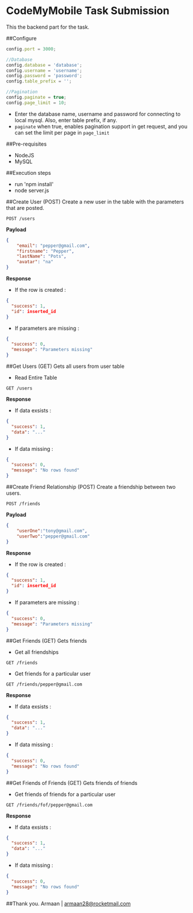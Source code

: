 # CodeMyMobile Task Submission
This the backend part for the task.

##Configure
```javascript
config.port = 3000;

//Database
config.database = 'database';
config.username = 'username';
config.password = 'password';
config.table_prefix = '';

//Pagination
config.paginate = true;
config.page_limit = 10;
```
- Enter the database name, username and password for connecting to local mysql. Also, enter table prefix, if any.
- `paginate` when true, enables pagination support in get request, and you can set the limit per page in `page_limit`

##Pre-requisites
- NodeJS
- MySQL

##Execution steps
- run 'npm install'
- node server.js

##Create User (POST)
Create a new user in the table with the parameters that are posted.

```
POST /users
```
**Payload**
```json
{
    "email": "pepper@gmail.com",
    "firstname": "Pepper",
    "lastName": "Pots",
    "avatar": "na"
}
```

**Response**
- If the row is created :
```json
{
  "success": 1,
  "id": inserted_id
}
```
- If parameters are missing :
```json
{
  "success": 0,
  "message": "Parameters missing"
}
```

##Get Users (GET)
Gets all users from user table

- Read Entire Table
```
GET /users
```

**Response**
- If data exsists :
```json
{
  "success": 1,
  "data": "..."
}
```
- If data missing :
```json
{
  "success": 0,
  "message": "No rows found"
}
```

##Create Friend Relationship (POST)
Create a friendship between two users.

```
POST /friends
```
**Payload**
```json
{
	"userOne":"tony@gmail.com",
	"userTwo":"pepper@gmail.com"
}
```

**Response**
- If the row is created :
```json
{
  "success": 1,
  "id": inserted_id
}
```
- If parameters are missing :
```json
{
  "success": 0,
  "message": "Parameters missing"
}
```

##Get Friends (GET)
Gets friends 

- Get all friendships
```
GET /friends
```

- Get friends for a particular user
```
GET /friends/pepper@gmail.com
```

**Response**
- If data exsists :
```json
{
  "success": 1,
  "data": "..."
}
```
- If data missing :
```json
{
  "success": 0,
  "message": "No rows found"
}
```

##Get Friends of Friends (GET)
Gets friends of friends

- Get friends of friends for a particular user
```
GET /friends/fof/pepper@gmail.com
```

**Response**
- If data exsists :
```json
{
  "success": 1,
  "data": "..."
}
```
- If data missing :
```json
{
  "success": 0,
  "message": "No rows found"
}
```

##Thank you.
Armaan | armaan28@rocketmail.com
